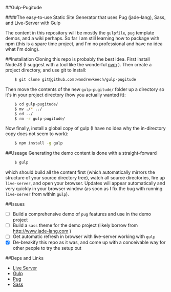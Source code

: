 ##Gulp-Pugitude

####The easy-to-use Static Site Generator that uses Pug (jade-lang), Sass, and Live-Server with Gulp

The content in this repository will be mostly the `gulpfile`, `pug` template demos, and a wiki perhaps.
So far I am still learning how to package with npm (this is a spare time
project, and I'm no professional and have no idea what I'm doing).

##Installation
Cloning this repo is probably the best idea. First install NodeJS (I suggest
with a tool like the wonderful [nvm](https://github.com/creationix/nvm) ). Then create
a project directory, and use git to install:
```bash
    $ git clone git@github.com:wandrewkeech/gulp-pugitude
```
Then move the contents of the new `gulp-pugitude/` folder up a directory so it's
in your project directory (how you actually wanted it):
```bash  
    $ cd gulp-pugitude/
    $ mv ./* ../
    $ cd ../
    $ rm -r gulp-pugitude/
```
Now finally, install a global copy of gulp (I have no idea why the in-directory
copy does not seem to work):
```bash
    $ npm install -g gulp
```

##Useage
Generating the demo content is done with a straight-forward
```bash
    $ gulp
```
which should build all the content first (which automatically mirrors the
structure of your source directory tree), watch all source directories, fire up
`live-server`, and open your browser. Updates will appear automatically and very
quickly in your browser window (as soon as I fix the bug with running
`live-server` from within `gulp`).

##Issues
 - [ ] Build a comprehensive demo of `pug` features and use in the demo project
 - [ ] Build a `sass` theme for the demo project (likely borrow from
http://www.jade-lang.com ) 
 - [ ] Get automatic refresh in browser with live-server working with `gulp`
 - [x] De-breakify this repo as it was, and come up with a conceivable way for
   other people to try the setup out

##Deps and Links
 - [Live Server](https://www.npmjs.com/package/live-server)
 - [Gulp](https://www.npmjs.com/package/gulp)
 - [Pug](http://www.jade-lang.com)
 - [Sass](http://www.sass-lang.com)
